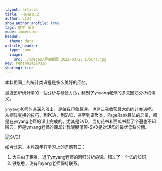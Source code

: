 ```yaml
---
layout: article
title: 一些杂谈.2
author: LiJT
show_author_profile: true
tags: 数学 杂谈
mode: immersive
header:
  theme: dark
article_header:
  type: cover
  image:
    src: ./images/屏幕截图 2022-03-26 175646.jpg
key: remind20220326
sharing: true
---
```


本科期间上的统计类课程是多么美好的回忆。

<!--more-->

最近回炉统计学的一些分析与检验方法，翻到了ynyang老师的多元回归分析的讲义。

ynyang老师的课深入浅出，是给我印象最深，也是让我收获最大的统计类课程。从矩阵变换的技巧，到PCA，到SVD，甚至到谱聚类，PageRank算法的启蒙，都是在ynyang老师的课上完成的。尤其是SVD，当初花书和西瓜书翻了个遍也不知所云。但是ynyang老师的课却让我醍醐灌顶-SVD是对矩阵的最优低秩分解。

![SVD1](https://cslijt.github.io/LiJT-Daily/images/屏幕截图%202022-03-26%20175317.jpg)

如今想来，本科四年在学习上的遗憾有二：
1. 大三由于畏难，退了ynyang老师的回归分析的课。错过了一个亿的知识。
2. 铁憨憨，没有和yang老师保持联系。




